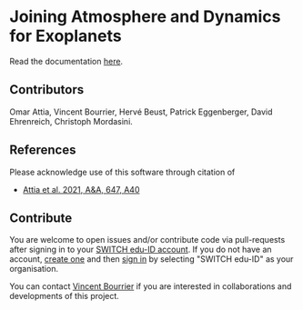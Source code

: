 # **J**oining **A**tmosphere and **D**ynamics for **E**xoplanets

Read the documentation [here](https://obswww.unige.ch/~bourriev/jade/doc/html/).

## Contributors
Omar Attia, Vincent Bourrier, Hervé Beust, Patrick Eggenberger, David Ehrenreich, Christoph Mordasini.

## References
Please acknowledge use of this software through citation of
- [Attia et al. 2021, A&A, 647, A40](https://www.aanda.org/articles/aa/abs/2021/03/aa39452-20/aa39452-20.html)

## Contribute
You are welcome to open issues and/or contribute code via pull-requests after signing in to your [SWITCH edu-ID account](https://gitlab.unige.ch).
If you do not have an account, [create one](https://eduid.ch) and then [sign in](https://gitlab.unige.ch) by selecting "SWITCH edu-ID" as your organisation.

You can contact [Vincent Bourrier](mailto:vincent.bourrier@unige.ch) if you are interested in collaborations and developments of this project. 


